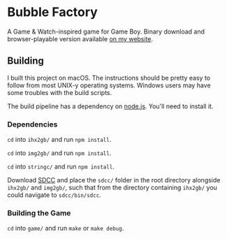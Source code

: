 # Bubble Factory

A Game & Watch-inspired game for Game Boy. Binary download and browser-playable version available [on my website](http://donaldhays.com/projects/bubble-factory/).

## Building

I built this project on macOS. The instructions should be pretty easy to follow from most UNIX-y operating systems. Windows users may have some troubles with the build scripts.

The build pipeline has a dependency on [node.js](http://nodejs.org). You'll need to install it.

### Dependencies
`cd` into `ihx2gb/` and run `npm install`.

`cd` into `img2gb/` and run `npm install`.

`cd` into `stringc/` and run `npm install`.

Download [SDCC](http://sdcc.sourceforge.net) and place the `sdcc/` folder in the root directory alongside `ihx2gb/` and `img2gb/`, such that from the directory containing `ihx2gb/` you could navigate to `sdcc/bin/sdcc`.

### Building the Game
`cd` into `game/` and run `make` or `make debug`.
